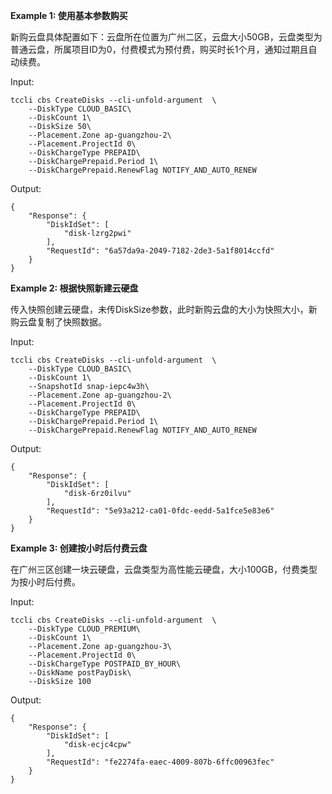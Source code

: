**Example 1: 使用基本参数购买**

新购云盘具体配置如下：云盘所在位置为广州二区，云盘大小50GB，云盘类型为普通云盘，所属项目ID为0，付费模式为预付费，购买时长1个月，通知过期且自动续费。

Input: 

```
tccli cbs CreateDisks --cli-unfold-argument  \
    --DiskType CLOUD_BASIC\
    --DiskCount 1\
    --DiskSize 50\
    --Placement.Zone ap-guangzhou-2\
    --Placement.ProjectId 0\
    --DiskChargeType PREPAID\
    --DiskChargePrepaid.Period 1\
    --DiskChargePrepaid.RenewFlag NOTIFY_AND_AUTO_RENEW
```

Output: 
```
{
    "Response": {
        "DiskIdSet": [
            "disk-lzrg2pwi"
        ],
        "RequestId": "6a57da9a-2049-7182-2de3-5a1f8014ccfd"
    }
}
```

**Example 2: 根据快照新建云硬盘**

传入快照创建云硬盘，未传DiskSize参数，此时新购云盘的大小为快照大小，新购云盘复制了快照数据。

Input: 

```
tccli cbs CreateDisks --cli-unfold-argument  \
    --DiskType CLOUD_BASIC\
    --DiskCount 1\
    --SnapshotId snap-iepc4w3h\
    --Placement.Zone ap-guangzhou-2\
    --Placement.ProjectId 0\
    --DiskChargeType PREPAID\
    --DiskChargePrepaid.Period 1\
    --DiskChargePrepaid.RenewFlag NOTIFY_AND_AUTO_RENEW
```

Output: 
```
{
    "Response": {
        "DiskIdSet": [
            "disk-6rz0ilvu"
        ],
        "RequestId": "5e93a212-ca01-0fdc-eedd-5a1fce5e83e6"
    }
}
```

**Example 3: 创建按小时后付费云盘**

在广州三区创建一块云硬盘，云盘类型为高性能云硬盘，大小100GB，付费类型为按小时后付费。

Input: 

```
tccli cbs CreateDisks --cli-unfold-argument  \
    --DiskType CLOUD_PREMIUM\
    --DiskCount 1\
    --Placement.Zone ap-guangzhou-3\
    --Placement.ProjectId 0\
    --DiskChargeType POSTPAID_BY_HOUR\
    --DiskName postPayDisk\
    --DiskSize 100
```

Output: 
```
{
    "Response": {
        "DiskIdSet": [
            "disk-ecjc4cpw"
        ],
        "RequestId": "fe2274fa-eaec-4009-807b-6ffc00963fec"
    }
}
```

